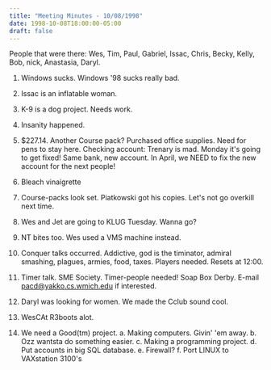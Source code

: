 ```yaml
---
title: "Meeting Minutes - 10/08/1998"
date: 1998-10-08T18:00:00-05:00
draft: false
---
```


People that were there: Wes, Tim, Paul, Gabriel, Issac, Chris, Becky, Kelly,                         Bob, nick, Anastasia, Daryl. </p><p>
 1. Windows sucks.  Windows '98 sucks really bad. </p><p>
 2. Issac is an inflatable woman. </p><p>
 3. K-9 is a dog project.  Needs work. </p><p>
 4. Insanity happened. </p><p>
 5. $227.14.  Another Course pack?  Purchased office supplies.     Need for pens to stay here.     Checking account:  Trenary is mad.  Monday it's going to get fixed!     Same bank, new account.  In April, we NEED to fix the new account for     the next people! </p><p>
 6. Bleach vinaigrette </p><p>
 7. Course-packs look set.  Piatkowski got his copies.     Let's not go overkill next time. </p><p>
 8. Wes and Jet are going to KLUG Tuesday.  Wanna go? </p><p>
 9. NT bites too.  Wes used a VMS machine instead. </p><p>
10. Conquer talks occurred.  Addictive, god is the timinator,      admiral smashing, plagues, armies, food, taxes.  Players needed.   Resets     at 12:00. </p><p>
11. Timer talk. SME Society.  Timer-people needed!  Soap Box Derby.     E-mail <pacd@yakko.cs.wmich.edu> if interested. </p><p>
12. Daryl was looking for women.  We made the Cclub sound cool. </p><p>
13. WesCAt R3boots alot. </p><p>
14. We need a Good(tm) project.     a. Making computers.  Givin' 'em away.     b. Ozz wantsta do something easier.     c. Making a programming project.     d. Put accounts in big SQL database.     e. Firewall?     f. Port LINUX to VAXstation 3100's </p>
